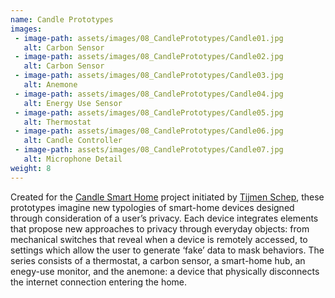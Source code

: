 ```yaml
---
name: Candle Prototypes
images:
 - image-path: assets/images/08_CandlePrototypes/Candle01.jpg
   alt: Carbon Sensor
 - image-path: assets/images/08_CandlePrototypes/Candle02.jpg
   alt: Carbon Sensor
 - image-path: assets/images/08_CandlePrototypes/Candle03.jpg
   alt: Anemone
 - image-path: assets/images/08_CandlePrototypes/Candle04.jpg
   alt: Energy Use Sensor
 - image-path: assets/images/08_CandlePrototypes/Candle05.jpg
   alt: Thermostat
 - image-path: assets/images/08_CandlePrototypes/Candle06.jpg
   alt: Candle Controller
 - image-path: assets/images/08_CandlePrototypes/Candle07.jpg
   alt: Microphone Detail
weight: 8
---
```

Created for the [Candle Smart Home](https://www.candlesmarthome.com/) project initiated by [Tijmen Schep](https://www.tijmenschep.com/), these prototypes imagine new typologies of smart-home devices designed through consideration of a user’s privacy. Each device integrates elements that propose new approaches to privacy through everyday objects: from mechanical switches that reveal when a device is remotely accessed, to settings which allow the user to generate ‘fake’ data to mask behaviors. The series consists of a thermostat, a carbon sensor, a smart-home hub, an enegy-use monitor, and the anemone: a device that physically disconnects the internet connection entering the home. 